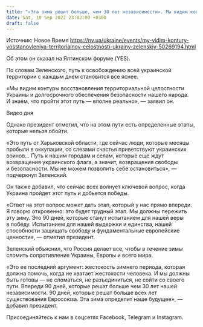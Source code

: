 ```yaml
---
title: "«Эта зима решит больше, чем 30 лет независимости». Мы видим контуры восстановления территориальной целостности Украины — Зеленский"
date: Sat, 10 Sep 2022 23:02:00 +0300
draft: false
---
```

Источник: Новое Время https://nv.ua/ukraine/events/my-vidim-kontury-vosstanovleniya-territorialnoy-celostnosti-ukrainy-zelenskiy-50269194.html


Об этом он сказал на Ялтинском форуме (YES).

По словам Зеленского, путь к освобождению всей украинской территории с каждым днем ​​становится все яснее.

«Мы видим контуры восстановления территориальной целостности Украины и долгосрочного обеспечения безопасности нашего народа. И знаем, что пройти этот путь — вполне реально», — заявил он.

 Видео дня   

Однако президент отметил, что на этом пути есть определенные этапы, которые нельзя обойти.

«Это путь от Харьковской области, где сейчас люди, которые месяцы пробыли в оккупации, со слезами счастья приветствуют украинских воинов… Путь к нашим городам и селам, которые еще ждут возвращения украинского флага, а значит, возвращения свободы и безопасности. Мы не можем позволить себе остановиться», — подчеркнул Зеленский.

Он также добавил, что сейчас всех волнует ключевой вопрос, когда Украина пройдет этот путь и добьется победы.

«Ответ на этот вопрос может дать этап, который у нас прямо впереди. Я говорю откровенно: это будет трудный этап. Мы должны пережить эту зиму. Это 90 дней, которые станут испытанием для нашей веры в победу. Испытанием для нашей выдержки и единства, нашей способности защищать свободу и фундаментальные европейские ценности», — отметил президент.

Зеленский объяснил, что Россия делает все, чтобы в течение зимы сломить сопротивление Украины, Европы и всего мира.

«Это ее последний аргумент: жестокость зимнего периода, которая должна помочь, когда не хватает жестокости человека. И мы должны быть готовы — не сломаться, не разъединиться, не сойти со своего пути. Впереди 90 дней, которые решат больше чем 30 лет нашей независимости. 90 дней, которые решат больше всех лет существования Евросоюза. Эта зима определит наше будущее», — добавил президент.

Присоединяйтесь к нам в соцсетях Facebook, Telegram и Instagram.
